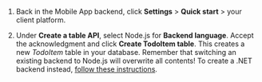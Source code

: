 1. Back in the Mobile App backend, click **Settings** > **Quick start** > your client platform. 

2. Under **Create a table API**, select Node.js for **Backend language**. Accept the acknowledgment and click **Create TodoItem table**. This creates a new *TodoItem* table in your database. Remember that switching an existing backend to Node.js will overwrite all contents! To create a .NET backend instead, [follow these instructions](../articles/app-service-mobile/app-service-mobile-dotnet-backend-how-to-use-server-sdk.md#create-app).